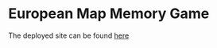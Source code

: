 # European Map Memory Game

The deployed site can be found [here](https://joan-amudu.github.io/European-Map-Memory-Game/)

